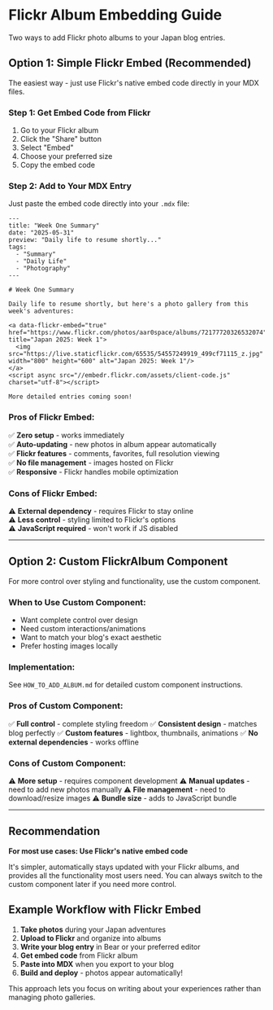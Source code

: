 # Flickr Album Embedding Guide

Two ways to add Flickr photo albums to your Japan blog entries.

## Option 1: Simple Flickr Embed (Recommended)

The easiest way - just use Flickr's native embed code directly in your MDX files.

### Step 1: Get Embed Code from Flickr

1. Go to your Flickr album
2. Click the "Share" button
3. Select "Embed" 
4. Choose your preferred size
5. Copy the embed code

### Step 2: Add to Your MDX Entry

Just paste the embed code directly into your `.mdx` file:

```mdx
---
title: "Week One Summary"
date: "2025-05-31"
preview: "Daily life to resume shortly..."
tags:
  - "Summary" 
  - "Daily Life"
  - "Photography"
---

# Week One Summary

Daily life to resume shortly, but here's a photo gallery from this week's adventures:

<a data-flickr-embed="true" href="https://www.flickr.com/photos/aar0space/albums/72177720326532074" title="Japan 2025: Week 1">
  <img src="https://live.staticflickr.com/65535/54557249919_499cf71115_z.jpg" width="800" height="600" alt="Japan 2025: Week 1"/>
</a>
<script async src="//embedr.flickr.com/assets/client-code.js" charset="utf-8"></script>

More detailed entries coming soon!
```

### Pros of Flickr Embed:
✅ **Zero setup** - works immediately  
✅ **Auto-updating** - new photos in album appear automatically  
✅ **Flickr features** - comments, favorites, full resolution viewing  
✅ **No file management** - images hosted on Flickr  
✅ **Responsive** - Flickr handles mobile optimization  

### Cons of Flickr Embed:
⚠️ **External dependency** - requires Flickr to stay online  
⚠️ **Less control** - styling limited to Flickr's options  
⚠️ **JavaScript required** - won't work if JS disabled  

---

## Option 2: Custom FlickrAlbum Component

For more control over styling and functionality, use the custom component.

### When to Use Custom Component:
- Want complete control over design
- Need custom interactions/animations  
- Want to match your blog's exact aesthetic
- Prefer hosting images locally

### Implementation:
See `HOW_TO_ADD_ALBUM.md` for detailed custom component instructions.

### Pros of Custom Component:
✅ **Full control** - complete styling freedom
✅ **Consistent design** - matches blog perfectly
✅ **Custom features** - lightbox, thumbnails, animations
✅ **No external dependencies** - works offline

### Cons of Custom Component:
⚠️ **More setup** - requires component development
⚠️ **Manual updates** - need to add new photos manually
⚠️ **File management** - need to download/resize images
⚠️ **Bundle size** - adds to JavaScript bundle

---

## Recommendation

**For most use cases: Use Flickr's native embed code**

It's simpler, automatically stays updated with your Flickr albums, and provides all the functionality most users need. You can always switch to the custom component later if you need more control.

## Example Workflow with Flickr Embed

1. **Take photos** during your Japan adventures
2. **Upload to Flickr** and organize into albums  
3. **Write your blog entry** in Bear or your preferred editor
4. **Get embed code** from Flickr album
5. **Paste into MDX** when you export to your blog
6. **Build and deploy** - photos appear automatically!

This approach lets you focus on writing about your experiences rather than managing photo galleries.